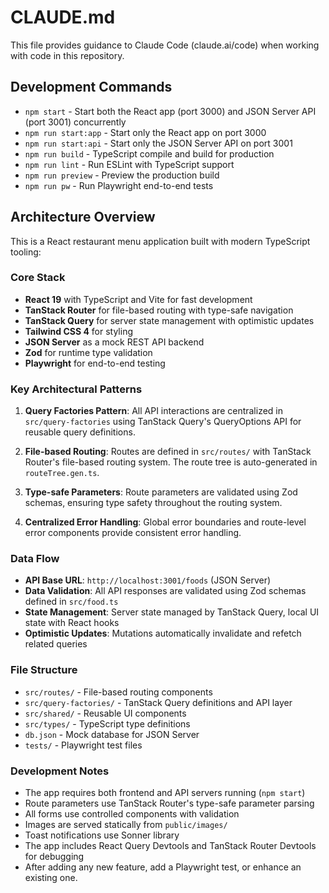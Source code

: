 # CLAUDE.md

This file provides guidance to Claude Code (claude.ai/code) when working with code in this repository.

## Development Commands

- `npm start` - Start both the React app (port 3000) and JSON Server API (port 3001) concurrently
- `npm run start:app` - Start only the React app on port 3000
- `npm run start:api` - Start only the JSON Server API on port 3001
- `npm run build` - TypeScript compile and build for production
- `npm run lint` - Run ESLint with TypeScript support
- `npm run preview` - Preview the production build
- `npm run pw` - Run Playwright end-to-end tests

## Architecture Overview

This is a React restaurant menu application built with modern TypeScript tooling:

### Core Stack

- **React 19** with TypeScript and Vite for fast development
- **TanStack Router** for file-based routing with type-safe navigation
- **TanStack Query** for server state management with optimistic updates
- **Tailwind CSS 4** for styling
- **JSON Server** as a mock REST API backend
- **Zod** for runtime type validation
- **Playwright** for end-to-end testing

### Key Architectural Patterns

1. **Query Factories Pattern**: All API interactions are centralized in `src/query-factories` using TanStack Query's QueryOptions API for reusable query definitions.

2. **File-based Routing**: Routes are defined in `src/routes/` with TanStack Router's file-based routing system. The route tree is auto-generated in `routeTree.gen.ts`.

3. **Type-safe Parameters**: Route parameters are validated using Zod schemas, ensuring type safety throughout the routing system.

4. **Centralized Error Handling**: Global error boundaries and route-level error components provide consistent error handling.

### Data Flow

- **API Base URL**: `http://localhost:3001/foods` (JSON Server)
- **Data Validation**: All API responses are validated using Zod schemas defined in `src/food.ts`
- **State Management**: Server state managed by TanStack Query, local UI state with React hooks
- **Optimistic Updates**: Mutations automatically invalidate and refetch related queries

### File Structure

- `src/routes/` - File-based routing components
- `src/query-factories/` - TanStack Query definitions and API layer
- `src/shared/` - Reusable UI components
- `src/types/` - TypeScript type definitions
- `db.json` - Mock database for JSON Server
- `tests/` - Playwright test files

### Development Notes

- The app requires both frontend and API servers running (`npm start`)
- Route parameters use TanStack Router's type-safe parameter parsing
- All forms use controlled components with validation
- Images are served statically from `public/images/`
- Toast notifications use Sonner library
- The app includes React Query Devtools and TanStack Router Devtools for debugging
- After adding any new feature, add a Playwright test, or enhance an existing one.
